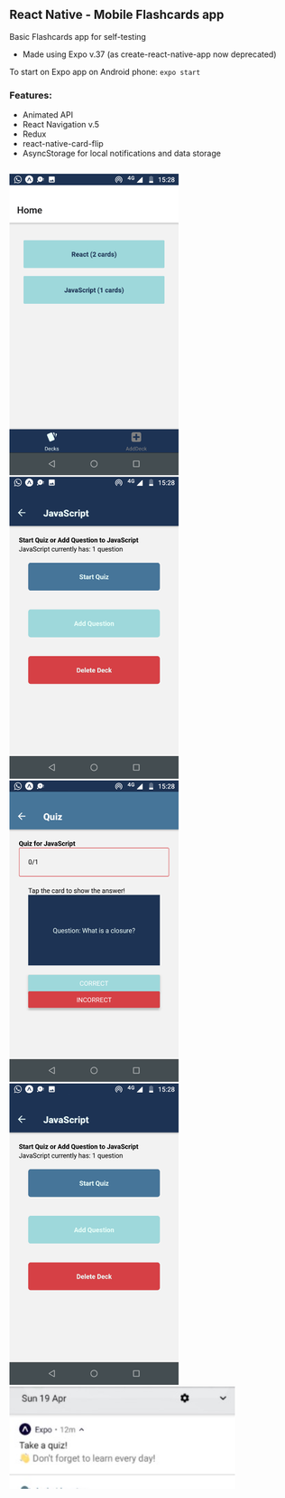 ## React Native - Mobile Flashcards app
Basic Flashcards app for self-testing

- Made using Expo v.37 (as create-react-native-app now deprecated)

To start on Expo app on Android phone:
`expo start`

### Features:
- Animated API
- React Navigation v.5
- Redux
- react-native-card-flip
- AsyncStorage for local notifications and data storage

<p style="float: left;">
<img src="https://github.com/ClareBee/udacity/blob/master/mobile_flashcards/assets/decks.png" width="300" alt="Home" />
<img src="https://github.com/ClareBee/udacity/blob/master/mobile_flashcards/assets/deck.png" width="300" alt="Deck"/>
<img src="https://github.com/ClareBee/udacity/blob/master/mobile_flashcards/assets/quiz.png" width="300" alt="Quiz" />
<img src="https://github.com/ClareBee/udacity/blob/master/mobile_flashcards/assets/deck.png" width="300" alt="score" />
  <img src="https://github.com/ClareBee/udacity/blob/master/mobile_flashcards/assets/notification.jpg" width="400" alt="notification"/>
</p>
  
  

